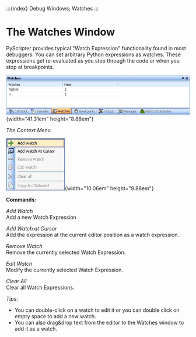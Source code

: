 :::{index} Debug Windows; Watches
:::

# The Watches Window

PyScripter provides typical "Watch Expression" functionality found in most debuggers. You can set 
arbitrary Python expressions as watches. These expressions get re-evaluated as you step 
through the code or when you stop at breakpoints.  

![graphic](images/watcheswindow1.JPG){width="41.31em" height="8.88em"}

*The Context Menu*

![graphic](images/watcheswindow2.JPG){width="10.06em" height="8.88em"}

**Commands:**

*Add Watch*\
Add a new Watch Expression  

*Add Watch at Cursor*\
Add the expression at the current editor position as a watch expression.

*Remove Watch*\
Remove the currently selected Watch Expression.

*Edit Watch*\
Modify the currently selected Watch Expression.

*Clear All*\
Clear all Watch Expressions.
  
*Tips:*
- You can double-click on a watch to edit it or you can double click on empty space to 
  add a new watch. 
- You can also drag&drop text from the editor to the Watches window to add 
  it as a watch.
